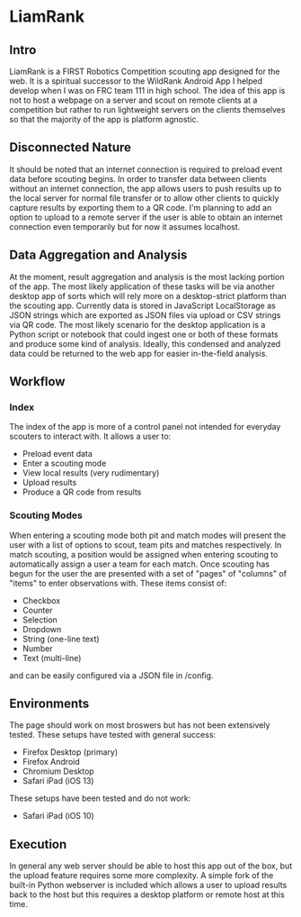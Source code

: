 # LiamRank

## Intro
LiamRank is a FIRST Robotics Competition scouting app designed for the web. It is a spiritual successor to the WildRank Android App I helped develop when I was on FRC team 111 in high school. The idea of this app is not to host a webpage on a server and scout on remote clients at a competition but rather to run lightweight servers on the clients themselves so that the majority of the app is platform agnostic.

## Disconnected Nature
It should be noted that an internet connection is required to preload event data before scouting begins. In order to transfer data between clients without an internet connection, the app allows users to push results up to the local server for normal file transfer or to allow other clients to quickly capture results by exporting them to a QR code. I'm planning to add an option to upload to a remote server if the user is able to obtain an internet connection even temporarily but for now it assumes localhost.

## Data Aggregation and Analysis
At the moment, result aggregation and analysis is the most lacking portion of the app. The most likely application of these tasks will be via another desktop app of sorts which will rely more on a desktop-strict platform than the scouting app. Currently data is stored in JavaScript LocalStorage as JSON strings which are exported as JSON files via upload or CSV strings via QR code. The most likely scenario for the desktop application is a Python script or notebook that could ingest one or both of these formats and produce some kind of analysis. Ideally, this condensed and analyzed data could be returned to the web app for easier in-the-field analysis.

## Workflow
### Index
The index of the app is more of a control panel not intended for everyday scouters to interact with. It allows a user to:
- Preload event data
- Enter a scouting mode
- View local results (very rudimentary)
- Upload results
- Produce a QR code from results

### Scouting Modes
When entering a scouting mode both pit and match modes will present the user with a list of options to scout, team pits and matches respectively. In match scouting, a position would be assigned when entering scouting to automatically assign a user a team for each match. Once scouting has begun for the user the are presented with a set of "pages" of "columns" of "items" to enter observations with. These items consist of:
- Checkbox
- Counter
- Selection
- Dropdown
- String (one-line text)
- Number
- Text (multi-line)

and can be easily configured via a JSON file in /config.

## Environments
The page should work on most broswers but has not been extensively tested. These setups have tested with general success:
- Firefox Desktop (primary)
- Firefox Android
- Chromium Desktop
- Safari iPad (iOS 13)

These setups have been tested and do not work:
- Safari iPad (iOS 10)

## Execution
In general any web server should be able to host this app out of the box, but the upload feature requires some more complexity. A simple fork of the built-in Python webserver is included which allows a user to upload results back to the host but this requires a desktop platform or remote host at this time.